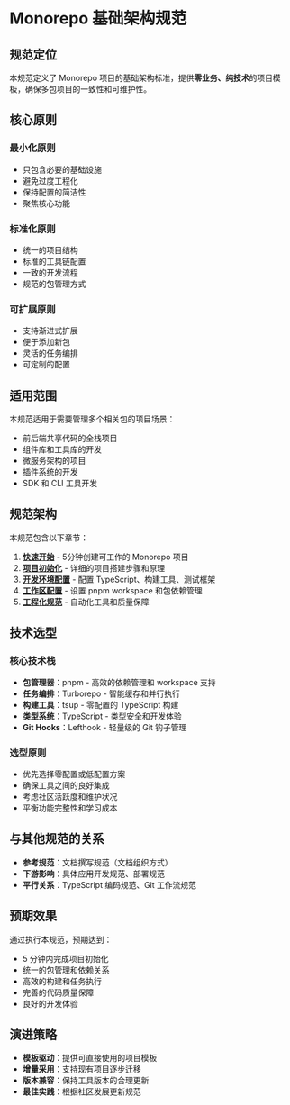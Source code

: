 # Monorepo 基础架构规范

## 规范定位

本规范定义了 Monorepo 项目的基础架构标准，提供**零业务、纯技术**的项目模板，确保多包项目的一致性和可维护性。

## 核心原则

### 最小化原则
- 只包含必要的基础设施
- 避免过度工程化
- 保持配置的简洁性
- 聚焦核心功能

### 标准化原则
- 统一的项目结构
- 标准的工具链配置
- 一致的开发流程
- 规范的包管理方式

### 可扩展原则
- 支持渐进式扩展
- 便于添加新包
- 灵活的任务编排
- 可定制的配置

## 适用范围

本规范适用于需要管理多个相关包的项目场景：
- 前后端共享代码的全栈项目
- 组件库和工具库的开发
- 微服务架构的项目
- 插件系统的开发
- SDK 和 CLI 工具开发

## 规范架构

本规范包含以下章节：

1. **[快速开始](./quick-start)** - 5分钟创建可工作的 Monorepo 项目
2. **[项目初始化](./initialization)** - 详细的项目搭建步骤和原理
3. **[开发环境配置](./environment)** - 配置 TypeScript、构建工具、测试框架
4. **[工作区配置](./workspace)** - 设置 pnpm workspace 和包依赖管理
5. **[工程化规范](./engineering)** - 自动化工具和质量保障

## 技术选型

### 核心技术栈
- **包管理器**：pnpm - 高效的依赖管理和 workspace 支持
- **任务编排**：Turborepo - 智能缓存和并行执行
- **构建工具**：tsup - 零配置的 TypeScript 构建
- **类型系统**：TypeScript - 类型安全和开发体验
- **Git Hooks**：Lefthook - 轻量级的 Git 钩子管理

### 选型原则
- 优先选择零配置或低配置方案
- 确保工具之间的良好集成
- 考虑社区活跃度和维护状况
- 平衡功能完整性和学习成本

## 与其他规范的关系

- **参考规范**：文档撰写规范（文档组织方式）
- **下游影响**：具体应用开发规范、部署规范
- **平行关系**：TypeScript 编码规范、Git 工作流规范

## 预期效果

通过执行本规范，预期达到：
- 5 分钟内完成项目初始化
- 统一的包管理和依赖关系
- 高效的构建和任务执行
- 完善的代码质量保障
- 良好的开发体验

## 演进策略

- **模板驱动**：提供可直接使用的项目模板
- **增量采用**：支持现有项目逐步迁移
- **版本兼容**：保持工具版本的合理更新
- **最佳实践**：根据社区发展更新规范